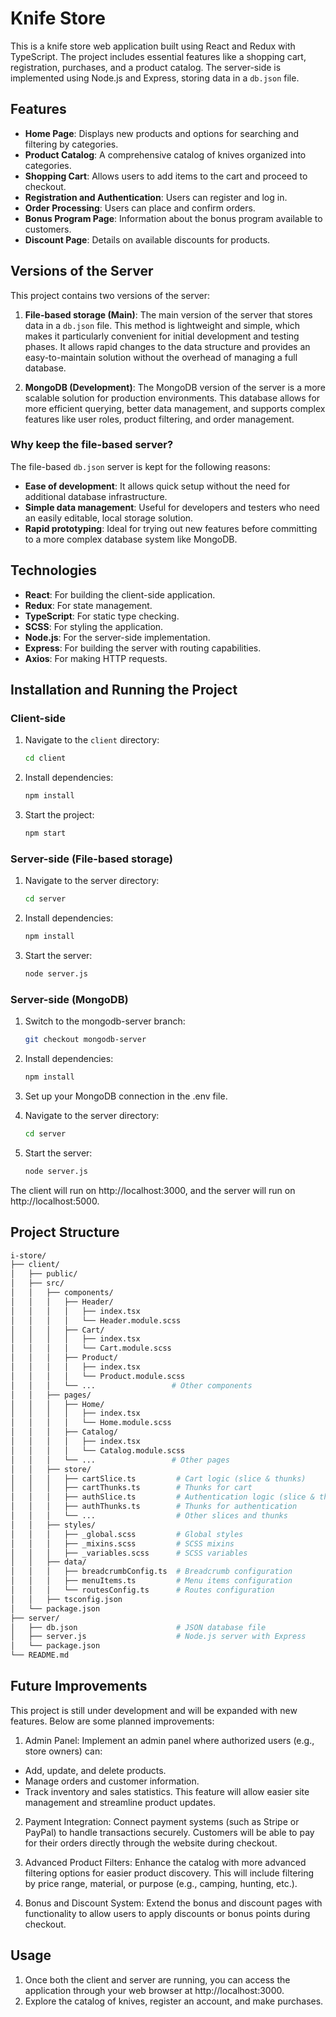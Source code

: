 # Knife Store

This is a knife store web application built using React and Redux with TypeScript. The project includes essential features like a shopping cart, registration, purchases, and a product catalog. The server-side is implemented using Node.js and Express, storing data in a `db.json` file.

## Features

- **Home Page**: Displays new products and options for searching and filtering by categories.
- **Product Catalog**: A comprehensive catalog of knives organized into categories.
- **Shopping Cart**: Allows users to add items to the cart and proceed to checkout.
- **Registration and Authentication**: Users can register and log in.
- **Order Processing**: Users can place and confirm orders.
- **Bonus Program Page**: Information about the bonus program available to customers.
- **Discount Page**: Details on available discounts for products.

## Versions of the Server

This project contains two versions of the server:

1. **File-based storage (Main)**: The main version of the server that stores data in a `db.json` file. This method is lightweight and simple, which makes it particularly convenient for initial development and testing phases. It allows rapid changes to the data structure and provides an easy-to-maintain solution without the overhead of managing a full database.
   
2. **MongoDB (Development)**: The MongoDB version of the server is a more scalable solution for production environments. This database allows for more efficient querying, better data management, and supports complex features like user roles, product filtering, and order management.

### Why keep the file-based server?

The file-based `db.json` server is kept for the following reasons:
- **Ease of development**: It allows quick setup without the need for additional database infrastructure.
- **Simple data management**: Useful for developers and testers who need an easily editable, local storage solution.
- **Rapid prototyping**: Ideal for trying out new features before committing to a more complex database system like MongoDB.

## Technologies

- **React**: For building the client-side application.
- **Redux**: For state management.
- **TypeScript**: For static type checking.
- **SCSS**: For styling the application.
- **Node.js**: For the server-side implementation.
- **Express**: For building the server with routing capabilities.
- **Axios**: For making HTTP requests.

## Installation and Running the Project

### Client-side

1. Navigate to the `client` directory:
   ```bash
   cd client
2. Install dependencies:
   ```bash
   npm install
3. Start the project:
   ```bash
   npm start

### Server-side (File-based storage)

1. Navigate to the server directory:
   ```bash
   cd server
2. Install dependencies:
   ```bash
   npm install
3. Start the server:
   ```bash
   node server.js

### Server-side (MongoDB)

1. Switch to the mongodb-server branch:
   ```bash
   git checkout mongodb-server
2. Install dependencies:
   ```bash
   npm install
3. Set up your MongoDB connection in the .env file.

4. Navigate to the server directory:
   ```bash
   cd server
5. Start the server:
   ```bash
   node server.js

The client will run on http://localhost:3000, and the server will run on http://localhost:5000.

## Project Structure

   ```bash
   i-store/
   ├── client/
   │   ├── public/
   │   ├── src/
   │   │   ├── components/
   │   │   │   ├── Header/
   │   │   │   │   ├── index.tsx
   │   │   │   │   └── Header.module.scss
   │   │   │   ├── Cart/
   │   │   │   │   ├── index.tsx
   │   │   │   │   └── Cart.module.scss
   │   │   │   ├── Product/
   │   │   │   │   ├── index.tsx
   │   │   │   │   └── Product.module.scss
   │   │   │   └── ...                 # Other components
   │   │   ├── pages/
   │   │   │   ├── Home/
   │   │   │   │   ├── index.tsx
   │   │   │   │   └── Home.module.scss
   │   │   │   ├── Catalog/
   │   │   │   │   ├── index.tsx
   │   │   │   │   └── Catalog.module.scss
   │   │   │   └── ...                 # Other pages
   │   │   ├── store/
   │   │   │   ├── cartSlice.ts         # Cart logic (slice & thunks)
   │   │   │   ├── cartThunks.ts        # Thunks for cart
   │   │   │   ├── authSlice.ts         # Authentication logic (slice & thunks)
   │   │   │   ├── authThunks.ts        # Thunks for authentication
   │   │   │   └── ...                  # Other slices and thunks
   │   │   ├── styles/
   │   │   │   ├── _global.scss         # Global styles
   │   │   │   ├── _mixins.scss         # SCSS mixins
   │   │   │   ├── _variables.scss      # SCSS variables
   │   │   ├── data/
   │   │   │   ├── breadcrumbConfig.ts  # Breadcrumb configuration
   │   │   │   ├── menuItems.ts         # Menu items configuration
   │   │   │   └── routesConfig.ts      # Routes configuration
   │   │   ├── tsconfig.json
   │   └── package.json
   ├── server/
   │   ├── db.json                      # JSON database file
   │   ├── server.js                    # Node.js server with Express
   │   └── package.json
   └── README.md
```

## Future Improvements

This project is still under development and will be expanded with new features. Below are some planned improvements:

1. Admin Panel: Implement an admin panel where authorized users (e.g., store owners) can:

- Add, update, and delete products.
- Manage orders and customer information.
- Track inventory and sales statistics.
This feature will allow easier site management and streamline product updates.

2. Payment Integration: Connect payment systems (such as Stripe or PayPal) to handle transactions securely. Customers will be able to pay for their orders directly through the website during checkout.

3. Advanced Product Filters: Enhance the catalog with more advanced filtering options for easier product discovery. This will include filtering by price range, material, or purpose (e.g., camping, hunting, etc.).

4. Bonus and Discount System: Extend the bonus and discount pages with functionality to allow users to apply discounts or bonus points during checkout.

## Usage

1. Once both the client and server are running, you can access the application through your web browser at http://localhost:3000.
2. Explore the catalog of knives, register an account, and make purchases.
